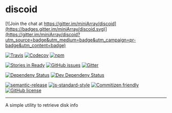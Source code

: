 # discoid

[![Join the chat at https://gitter.im/miniArray/discoid](https://badges.gitter.im/miniArray/discoid.svg)](https://gitter.im/miniArray/discoid?utm_source=badge&utm_medium=badge&utm_campaign=pr-badge&utm_content=badge)

[![Travis](https://img.shields.io/travis/miniArray/discoid.svg)](https://travis-ci.org/miniArray/discoid)
[![Codecov](https://img.shields.io/codecov/c/github/miniArray/discoid.svg)](https://codecov.io/github/miniArray/discoid)
[![npm](https://img.shields.io/npm/v/discoid.svg)](https://www.npmjs.com/package/discoid)


[![Stories in Ready](https://badge.waffle.io/miniArray/discoid.png?label=ready&title=Ready)](http://waffle.io/miniArray/discoid)
[![GitHub issues](https://img.shields.io/github/issues/miniArray/discoid.svg)](https://github.com/miniArray/discoid/issues)
[![Gitter](https://img.shields.io/gitter/room/miniArray/discoid.svg)](https://gitter.im/miniArray/discoid)


[![Dependeny Status](https://img.shields.io/david/miniArray/discoid.svg)](https://david-dm.org/miniArray/discoid/)
[![Dev Dependeny Status](https://img.shields.io/david/dev/miniArray/discoid.svg)](https://david-dm.org/miniArray/discoid/#info=devDependencies)


[![semantic-release](https://img.shields.io/badge/%20%20%F0%9F%93%A6%F0%9F%9A%80-semantic--release-e10079.svg)](https://github.com/semantic-release/semantic-release)
[![js-standard-style](https://img.shields.io/badge/code%20style-standard-brightgreen.svg?style=flat)](https://github.com/feross/standard)
[![Commitizen friendly](https://img.shields.io/badge/commitizen-friendly-brightgreen.svg)](http://commitizen.github.io/cz-cli/)
[![GitHub license](https://img.shields.io/github/license/miniArray/discoid.svg)](http://opensource.org/licenses/MIT)

--------------------------------------------------------------------------------

A simple utility to retrieve disk info
